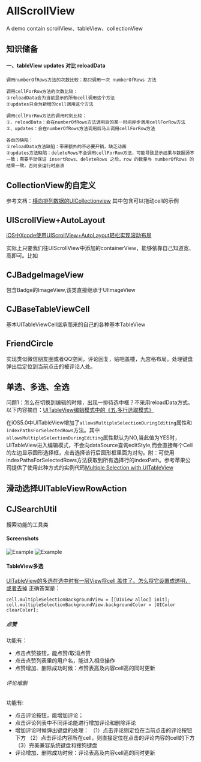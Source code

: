 # AllScrollView
A demo contain scrollView、tableView、collectionView

## 知识储备
#### 一、tableView updates 对比 reloadData
	调用numberOfRows方法的次数比较：都只调用一次 numberOfRows 方法

	调用cellForRow方法的次数比较：
	①reloadData会为当前显示的所有cell调用这个方法
	②updates只会为新增的cell调用这个方法

	调用cellForRow方法的调用时刻比较：
	①、reloadData：会在numberOfRows方法调用后的某一时间异步调用cellForRow方法
	②、updates：会在numberOfRows方法调用后马上调用cellForRow方法

	各自的缺陷：
	①reloadData方法缺陷：带来额外的不必要开销，缺乏动画
	②updates方法缺陷：deleteRows不会调用cellForRow方法，可能导致显示结果与数据源不一致；需要手动保证 insertRows、deleteRows 之后，row 的数量与 numberOfRows 的结果一致，否则会运行时崩溃
	
## CollectionView的自定义
参考文档：[横向排列数据的UICollectionview](http://blog.csdn.net/shengpeng3344/article/details/51673707) 其中包含可以拖动cell的示例


## UIScrollView+AutoLayout
[iOS中Xcode使用UIScrollView+AutoLayout轻松实现滚动布局](http://www.2cto.com/kf/201604/503132.html)

实际上只要我们往UIScrollView中添加的containerView，能够依靠自己知道宽、高即可。比如

## CJBadgeImageView
包含Badge的ImageView,该类直接继承于UIImageView

## CJBaseTableViewCell
基本UITableViewCell继承而来的自己的各种基本TableView

## FriendCircle
实现类似微信朋友圈或者QQ空间，评论回复，贴吧盖楼，九宫格布局。处理键盘弹出后定位到当前点击的被评论人处。

## 单选、多选、全选
问题1：怎么在切换到编辑的时候，出现一排待选中框？不采用reloadData方式。
以下内容摘自：[UITableView编辑模式中的《五.多行选取模式》](http://blog.sina.com.cn/s/blog_51a995b70101iwgx.html)

在iOS5.0中UITableView增加了`allowsMultipleSelectionDuringEditing`属性和`indexPathsForSelectedRows`方法。其中`allowsMultipleSelectionDuringEditing`属性默认为NO,当此值为YES时，UITableView进入编辑模式，不会向dataSource查询editStyle,而会直接每个Cell的左边显示圆形选择框，点击选择该行后圆形框里面为对勾。附：可使用indexPathsForSelectedRows方法获取到所有选择行的indexPath。参考苹果公司提供了使用此种方式的实例代码[Multiple Selection with UITableView](https://developer.apple.com/library/content/samplecode/TableMultiSelect/Introduction/Intro.html#//apple_ref/doc/uid/DTS40011189)

## 滑动选择UITableViewRowAction

## CJSearchUtil
搜索功能的工具类


#### Screenshots
![Example](./Screenshots/Demo.gif "Demo")
![Example](./Screenshots/Demo.png "Demo")

#### TableView多选
[UITableView的多选在选中时有一层View将cell 盖住了。怎么将它设置成透明，或者去掉](http://www.cocoachina.com/bbs/read.php?tid-249017.html)
正确答案是：

```
cell.multipleSelectionBackgroundView = [[UIView alloc] init];
cell.multipleSelectionBackgroundView.backgroundColor = [UIColor clearColor];
```

##### 点赞
功能有：

* 点击点赞按钮，能点赞/取消点赞
* 点击点赞列表里的用户名，能进入相应操作
* 点赞增加、删除成功时候：点赞表高及内容cell高的同时更新

###### 评论增删
功能有:

* 点击评论按钮，能增加评论；
* 点击评论列表中不同评论能进行增加评论和删除评论
* 增加评论时候弹出键盘的处理： 
（1）点击评论则定位在当前点击的评论按钮下方
（2）点击评论内容所在cell，则直接定位在点击的评论内容的cell的下方
（3）完美兼容系统键盘和搜狗键盘
* 评论增加、删除成功时候：评论表高及内容cell高的同时更新

